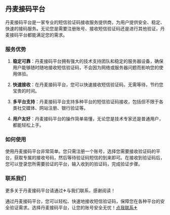 ## 丹麦接码平台

丹麦接码平台是一家专业的短信验证码接收服务提供商，为用户提供安全、稳定、快速的接码服务。无论您是需要注册账号、接收短信验证码还是进行其他验证，丹麦接码平台都能满足您的需求。

### 服务优势

1. **稳定可靠**：丹麦接码平台拥有强大的技术支持团队和稳定的服务器设备，确保用户能够随时随地接收短信验证码，不会因为网络或服务器问题而影响您的使用体验。

2. **快速接收**：在丹麦接码平台，您可以快速接收短信验证码，无需等待，节约您宝贵的时间。

3. **多平台支持**：丹麦接码平台支持多种平台的短信验证码接收，包括但不限于各类社交媒体、网站注册、银行验证等。

4. **用户友好**：丹麦接码平台的操作简单易懂，无论您是技术专家还是普通用户，都能轻松上手。

### 如何使用

使用丹麦接码平台非常简单。您只需注册一个账号，选择您需要接收验证码的平台，获取专属的接收号码，然后等待验证码短信的到来即可。在接收到验证码后，您可以登录您所需要验证的平台，输入收到的验证码，完成验证步骤。

### 联系我们

更多关于丹麦接码平台请通过✈与我们联系，感谢阅读！

通过丹麦接码平台，您可以轻松、快速地接收短信验证码，保障您在各种平台的安全验证需求。选择丹麦接码平台，让您的账号安全无忧！[点我联系✈](https://www.k02.cc)